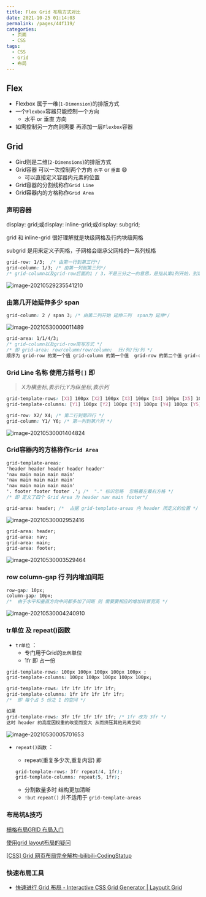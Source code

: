 ```yaml
---
title: Flex Grid 布局方式对比
date: 2021-10-25 01:14:03
permalink: /pages/44f119/
categories:
  - 页面
  - CSS
tags:
  - CSS
  - Grid
  - 布局
---
```


## Flex

- Flexbox 属于一维(`1-Dimension`)的排版方式
- 一个`Flexbox`容器只能控制一个方向
  - 水平 or 垂直 方向
- 如需控制另一方向则需要 再添加一层`Flexbox`容器
<!-- more -->
## Grid

- Gird则是二维(`2-Dimensions`)的排版方式
- Grid容器 可以一次控制两个方向 `水平` or `垂直` :smile:
  - 可以直接定义容器内元素的位置
- Grid容器的分割线称作`Grid Line`
- Grid容器内的方格称作`Grid Area`

### 声明容器

display: grid;或display: inline-grid;或display: subgrid;

grid 和 inline-grid 很好理解就是块级网格及行内块级网格

subgrid 是用来定义子网格，子网格会继承父网格的一系列规格

```css
grid-row: 1/3;  /* 由第一行到第三行*/
grid-column: 1/3; /* 由第一列到第三列*/
/* grid-column以及grid-row后面的1 / 3，不是三分之一的意思，是指从第1列开始，到第3列结束 不包括第三列 */
```

![image-20210529235541210](https://gitee.com/bymori/pic-go-core/raw/master/img/image-20210529235541210.png)

### 由第几开始延伸多少 span

```css
grid-column: 2 / span 3; /* 由第二列开始 延伸三列  span为 延伸*/
```

![image-20210530000011489](https://gitee.com/bymori/pic-go-core/raw/master/img/image-20210530000011489.png)

```css
grid-area: 1/1/4/3;
/* grid-column以及grid-row简写方式 */
/* 即 grid-area: row/column/row/column;  行/列/行/列 */
顺序为 grid-row 的第一个值 grid-column 的第一个值  grid-row 的第二个值 grid-column 的第二个值 
```

### Grid Line 名称 使用方括号`[]` 即

> *X为横坐标,表示行;Y为纵坐标,表示列*

```CSS
grid-template-rows: [X1] 100px [X2] 100px [X3] 100px [X4] 100px [X5] 100px [X6]; 
grid-template-columns: [Y1] 100px [Y2] 100px [Y3] 100px [Y4] 100px [Y5] 100px [Y6];

grid-row: X2/ X4; /* 第二行到第四行 */
grid-column: Y1/ Y6; /* 第一列到第六列 */
```

![image-20210530001404824](https://gitee.com/bymori/pic-go-core/raw/master/img/image-20210530001404824.png)

### Grid容器内的方格称作`Grid Area`

```css
grid-template-areas:
'header header header header header'
'nav main main main main'
'nav main main main main'
'nav main main main main'
'. footer footer footer .'; /*  "." 标识忽略  忽略最左最右方格 */
/* 即 定义了四个 Grid Area 为 header nav main footer*/

grid-area: header; /*  占据 grid-template-areas 内 header 所定义的位置 */
```

![image-20210530002952416](https://gitee.com/bymori/pic-go-core/raw/master/img/image-20210530002952416.png)

```css
grid-area: header;
grid-area: nav;
grid-area: main;
grid-area: footer;
```

![image-20210530003529464](https://gitee.com/bymori/pic-go-core/raw/master/img/image-20210530003529464.png)

### row column-gap 行 列内增加间距

```css
row-gap: 10px;
column-gap: 10px;
/*  由于水平和垂直方向中间都多加了间距 则 需要要相应的增加背景宽高 */
```

![image-20210530004240910](https://gitee.com/bymori/pic-go-core/raw/master/img/image-20210530004240910.png)

### tr单位 及 repeat()函数

- `tr单位` ：
  - 专门用于Grid的`比例`单位
  - 1fr 即 占一份

```css
grid-template-rows: 100px 100px 100px 100px 100px ; 
grid-template-columns: 100px 100px 100px 100px 100px;

grid-template-rows: 1fr 1fr 1fr 1fr 1fr;
grid-template-columns: 1fr 1fr 1fr 1fr 1fr;
/*  即 每个占 5 份之 1 的空间 */

如果
grid-template-rows: 3fr 1fr 1fr 1fr 1fr; /* 1fr 改为 3fr */
这时 header 的高度因权重的改变而变大 从而挤压其他元素空间
```

![image-20210530005701653](https://gitee.com/bymori/pic-go-core/raw/master/img/image-20210530005701653.png)

- `repeat()函数` ：

  - repeat(重复多少次,重复内容) 即

  ``` css
  grid-template-rows: 3fr repeat(4, 1fr);
  grid-template-columns: repeat(5, 1fr);
  ```

  - 分割数量多时 结构更加清晰
  - `!but` `repeat()` 并不适用于 `grid-template-areas`

### 布局坑&技巧

[栅格布局GRID 布局入门](https://segmentfault.com/a/1190000012310610)

[使用grid layout布局的疑问](https://segmentfault.com/q/1010000013496821?utm_source=sf-similar-question)

[[CSS] Grid 网页布局完全解构-bilibili-CodingStatup](https://www.bilibili.com/video/BV1XE41177oN?from=search&seid=6791754119944762170)

### 快速布局工具

- [快速进行 Grid 布局 - Interactive CSS Grid Generator | Layoutit Grid](https://grid.layoutit.com)
